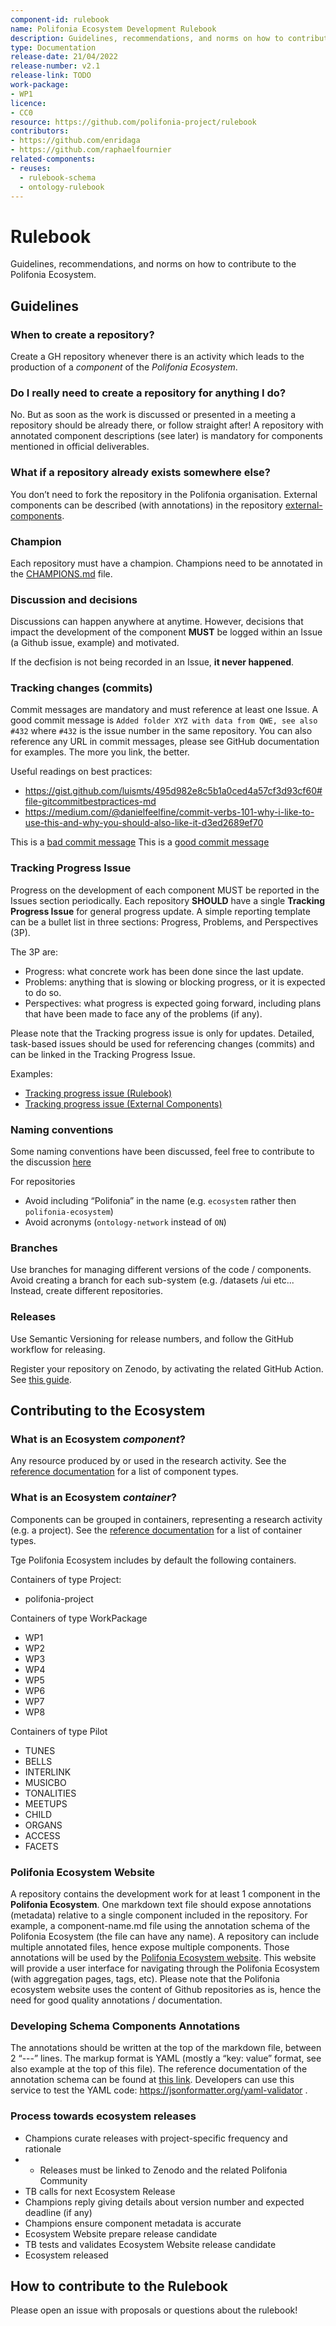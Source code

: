 ```yaml
---
component-id: rulebook
name: Polifonia Ecosystem Development Rulebook
description: Guidelines, recommendations, and norms on how to contribute to the Polifonia Ecosystem.
type: Documentation
release-date: 21/04/2022
release-number: v2.1
release-link: TODO
work-package: 
- WP1
licence:
- CC0
resource: https://github.com/polifonia-project/rulebook
contributors:
- https://github.com/enridaga
- https://github.com/raphaelfournier
related-components:
- reuses:
  - rulebook-schema
  - ontology-rulebook
---
```

# Rulebook
Guidelines, recommendations, and norms on how to contribute to the Polifonia Ecosystem.

## Guidelines
### When to create a repository? 
Create a GH repository whenever there is an activity which leads to the production of a *component* of the *Polifonia Ecosystem*.  

### Do I really need to create a repository for anything I do? 
No. But as soon as the work is discussed or presented in a meeting a repository should be already there, or follow straight after! 
A repository with annotated component descriptions (see later) is mandatory for components mentioned in official deliverables. 

### What if a repository already exists somewhere else? 
You don’t need to fork the repository in the Polifonia organisation. External components can be described (with annotations) in the repository [external-components](https://github.com/polifonia-project/external-components/). 

### Champion 
Each repository must have a champion. Champions need to be annotated in the [CHAMPIONS.md](CHAMPIONS.md) file.

### Discussion and decisions 
Discussions can happen anywhere at anytime. However, decisions that impact the development of the component **MUST** be logged within an Issue (a Github issue, example) and motivated. 

If the decfision is not being recorded in an Issue, **it never happened**. 

### Tracking changes (commits) 
Commit messages are mandatory and must reference at least one Issue. A good commit message is `Added folder XYZ with data from QWE, see also #432` where `#432` is the issue number in the same repository. You can also reference any URL in commit messages, please see GitHub documentation for examples. The more you link, the better. 

Useful readings on best practices:

 - https://gist.github.com/luismts/495d982e8c5b1a0ced4a57cf3d93cf60#file-gitcommitbestpractices-md
 - https://medium.com/@danielfeelfine/commit-verbs-101-why-i-like-to-use-this-and-why-you-should-also-like-it-d3ed2689ef70

This is a [bad commit message](https://github.com/polifonia-project/rulebook/commit/78fb11bbe0fee670fea70dc3f3cf4bf096ab3513)
This is a [good commit message](https://github.com/polifonia-project/rulebook/commit/60dc07702fd6aaf86b029da0c5f873f77f36313e)

### Tracking Progress Issue
Progress on the development of each component MUST be reported in the Issues section periodically.
Each repository **SHOULD** have a single **Tracking Progress Issue** for general progress update.
A simple reporting template can be a bullet list in three sections: Progress, Problems, and Perspectives (3P).

The 3P are:

 - Progress: what concrete work has been done since the last update.
 - Problems: anything that is slowing or blocking progress, or it is expected to do so.
 - Perspectives: what progress is expected going forward, including plans that have been made to face any of the problems (if any).

Please note that the Tracking progress issue is only for updates. Detailed, task-based issues should be used for referencing changes (commits) and can be linked in the Tracking Progress Issue. 

Examples:

- [Tracking progress issue (Rulebook)](https://github.com/polifonia-project/rulebook/issues/7)
- [Tracking progress issue (External Components)](https://github.com/polifonia-project/external-components/issues/1)

### Naming conventions 
Some naming conventions have been discussed, feel free to contribute to the discussion [here](https://github.com/polifonia-project/rulebook/issues/2)

For repositories 

 - Avoid including “Polifonia” in the name (e.g. `ecosystem` rather then `polifonia-ecosystem`) 
 - Avoid acronyms (`ontology-network` instead of `ON`) 

### Branches 
Use branches for managing different versions of the code / components. Avoid creating a branch for each sub-system (e.g. /datasets /ui etc... Instead, create different repositories. 

### Releases 
Use Semantic Versioning for release numbers, and follow the GitHub workflow for releasing.

Register your repository on Zenodo, by activating the related GitHub Action. See [this guide](https://guides.github.com/activities/citable-code/).

## Contributing to the Ecosystem
### What is an Ecosystem *component*? 
Any resource produced by or used in the research activity. See the [reference documentation](https://github.com/reeco-framework/reeco-annotation-schema/blob/main/schema/README.md) for a list of component types.

### What is an Ecosystem *container*?  
Components can be grouped in containers, representing a research activity (e.g. a project). See the [reference documentation](https://github.com/reeco-framework/reeco-annotation-schema/blob/main/schema/README.md) for a list of container types.

Tge Polifonia Ecosystem includes by default the following containers.

Containers of type Project:

- polifonia-project

Containers of type WorkPackage

- WP1
- WP2
- WP3
- WP4
- WP5
- WP6
- WP7
- WP8

Containers of type Pilot

- TUNES
- BELLS
- INTERLINK
- MUSICBO
- TONALITIES
- MEETUPS
- CHILD
- ORGANS
- ACCESS
- FACETS


### Polifonia Ecosystem Website
A repository contains the development work for at least 1 component in the **Polifonia Ecosystem**. One markdown text file should expose annotations (metadata) relative to a single component included in the repository. For example, a component-name.md file using the annotation schema of the Polifonia Ecosystem (the file can have any name). A repository can include multiple annotated files, hence expose multiple components. 
Those annotations will be used by the [Polifonia Ecosystem website](https://github.com/polifonia-project/ecosystem). 
This website will provide a user interface for navigating through the Polifonia Ecosystem (with aggregation pages, tags, etc). 
Please note that the Polifonia ecosystem website uses the content of Github repositories as is, hence the need for good quality annotations / documentation.  

### Developing Schema Components Annotations 
The annotations should be written at the top of the markdown file, between 2 “---” lines. The markup format is YAML (mostly a “key: value” format, see also example at the top of this file). The reference documentation of the annotation schema can be found at [this link](https://github.com/reeco-framework/reeco-annotation-schema/blob/main/schema/README.md). Developers can use this service to test the YAML code:  https://jsonformatter.org/yaml-validator .

### Process towards ecosystem releases

- Champions curate releases with project-specific frequency and rationale
- - Releases must be linked to Zenodo and the related Polifonia Community
- TB calls for next Ecosystem Release
- Champions reply giving details about version number and expected deadline (if any)
- Champions ensure component metadata is accurate
- Ecosystem Website prepare release candidate
- TB tests and validates Ecosystem Website release candidate
- Ecosystem released

## How to contribute to the Rulebook
Please open an issue with proposals or questions about the rulebook!
